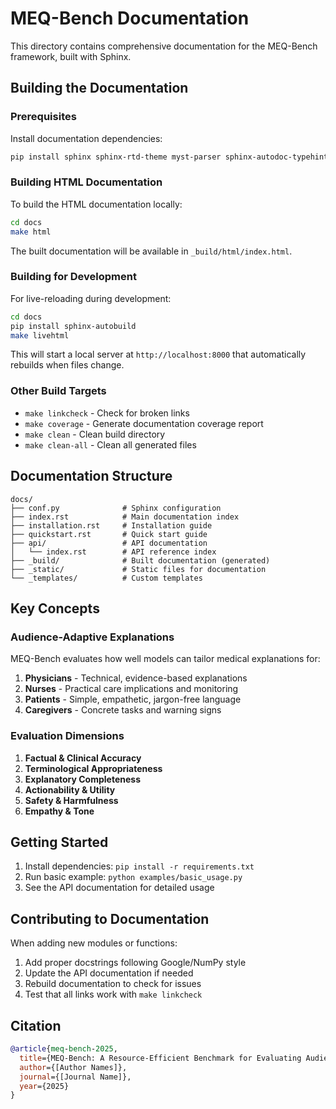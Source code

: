 # MEQ-Bench Documentation

This directory contains comprehensive documentation for the MEQ-Bench framework, built with Sphinx.

## Building the Documentation

### Prerequisites

Install documentation dependencies:

```bash
pip install sphinx sphinx-rtd-theme myst-parser sphinx-autodoc-typehints
```

### Building HTML Documentation

To build the HTML documentation locally:

```bash
cd docs
make html
```

The built documentation will be available in `_build/html/index.html`.

### Building for Development

For live-reloading during development:

```bash
cd docs
pip install sphinx-autobuild
make livehtml
```

This will start a local server at `http://localhost:8000` that automatically rebuilds when files change.

### Other Build Targets

- `make linkcheck` - Check for broken links
- `make coverage` - Generate documentation coverage report
- `make clean` - Clean build directory
- `make clean-all` - Clean all generated files

## Documentation Structure

```
docs/
├── conf.py              # Sphinx configuration
├── index.rst            # Main documentation index
├── installation.rst     # Installation guide
├── quickstart.rst       # Quick start guide
├── api/                 # API documentation
│   └── index.rst        # API reference index
├── _build/              # Built documentation (generated)
├── _static/             # Static files for documentation
└── _templates/          # Custom templates
```

## Key Concepts

### Audience-Adaptive Explanations

MEQ-Bench evaluates how well models can tailor medical explanations for:

1. **Physicians** - Technical, evidence-based explanations
2. **Nurses** - Practical care implications and monitoring
3. **Patients** - Simple, empathetic, jargon-free language
4. **Caregivers** - Concrete tasks and warning signs

### Evaluation Dimensions

1. **Factual & Clinical Accuracy**
2. **Terminological Appropriateness**
3. **Explanatory Completeness**
4. **Actionability & Utility**
5. **Safety & Harmfulness**
6. **Empathy & Tone**

## Getting Started

1. Install dependencies: `pip install -r requirements.txt`
2. Run basic example: `python examples/basic_usage.py`
3. See the API documentation for detailed usage

## Contributing to Documentation

When adding new modules or functions:

1. Add proper docstrings following Google/NumPy style
2. Update the API documentation if needed
3. Rebuild documentation to check for issues
4. Test that all links work with `make linkcheck`

## Citation

```bibtex
@article{meq-bench-2025,
  title={MEQ-Bench: A Resource-Efficient Benchmark for Evaluating Audience-Adaptive Explanation Quality in Medical Large Language Models},
  author={[Author Names]},
  journal={[Journal Name]},
  year={2025}
}
```